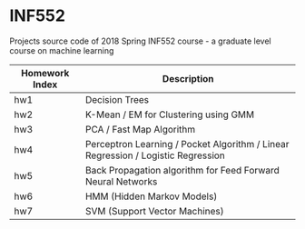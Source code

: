# INF552
Projects source code of 2018 Spring INF552 course - a graduate level course on machine learning

| Homework Index | Description                                                                       |
|----------------|-----------------------------------------------------------------------------------|
| hw1            | Decision Trees                                                                    |
| hw2            | K-Mean / EM for Clustering using GMM                                              |
| hw3            | PCA / Fast Map Algorithm                                                          |
| hw4            | Perceptron Learning / Pocket Algorithm /  Linear Regression / Logistic Regression |
| hw5            | Back Propagation algorithm for Feed Forward Neural Networks                       |
| hw6            | HMM (Hidden Markov Models)                                                        |
| hw7            | SVM (Support Vector Machines)                                                     |
